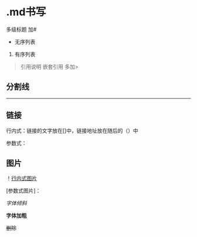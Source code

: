 # .md书写
多级标题 加#

* 无序列表

1. 有序列表

> 引用说明
嵌套引用 多加\>

## 分割线 
--- 
## 链接 
行内式：链接的文字放在[]中，链接地址放在随后的（）中

参数式：

## 图片
！[行内式图片](https://images2015.cnblogs.com/blog/600165/201701/600165-20170121185054312-549083784.png)

[参数式图片]：

*字体倾斜*

__字体加粗__

~~删除~~
